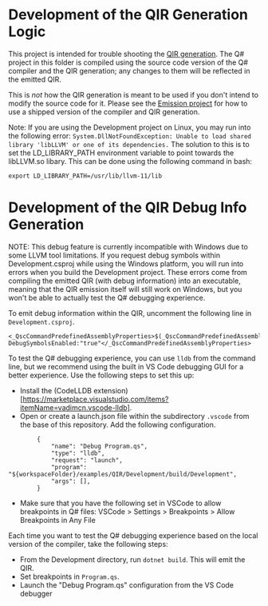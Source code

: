 ﻿# Development of the QIR Generation Logic

This project is intended for trouble shooting the [QIR generation](../../../src/QsCompiler/QirGeneration). The Q# project in this folder is compiled using the source code version of the Q# compiler and the QIR generation; any changes to them will be reflected in the emitted QIR.

This is *not* how the QIR generation is meant to be used if you don't intend to modify the source code for it. Please see the [Emission project](../Emission) for how to use a shipped version of the compiler and QIR generation.

Note: If you are using the Development project on Linux, you may run into the following error: `System.DllNotFoundException: Unable to load shared library 'libLLVM' or one of its dependencies.` The solution to this is to set the LD_LIBRARY_PATH environment variable to point towards the libLLVM.so libary. This can be done using the following command in bash:
```
export LD_LIBRARY_PATH=/usr/lib/llvm-11/lib
```

# Development of the QIR Debug Info Generation
NOTE: This debug feature is currently incompatible with Windows due to some LLVM tool limitations. If you request debug symbols within Development.csproj while using the Windows platform, you will run into errors when you build the Development project. These errors come from compiling the emitted QIR (with debug information) into an executable, meaning that the QIR emission itself will still work on Windows, but you won't be able to actually test the Q# debugging experience.


To emit debug information within the QIR, uncomment the following line in `Development.csproj`.
```
<_QscCommandPredefinedAssemblyProperties>$(_QscCommandPredefinedAssemblyProperties) DebugSymbolsEnabled:"true"</_QscCommandPredefinedAssemblyProperties>
```

To test the Q# debugging experience, you can use `lldb` from the command line, but we recommend using the built in VS Code debugging GUI for a better experience. Use the following steps to set this up:
* Install the (CodeLLDB extension)[https://marketplace.visualstudio.com/items?itemName=vadimcn.vscode-lldb].
* Open or create a launch.json file within the subdirectory `.vscode` from the base of this repository. Add the following configuration.
```
        {
            "name": "Debug Program.qs",
            "type": "lldb",
            "request": "launch",
            "program": "${workspaceFolder}/examples/QIR/Development/build/Development",
            "args": [],
        }
```
* Make sure that you have the following set in VSCode to allow breakpoints in Q# files: VSCode > Settings > Breakpoints > Allow Breakpoints in Any File

Each time you want to test the Q# debugging experience based on the local version of the compiler, take the following steps:
* From the Development directory, run `dotnet build`. This will emit the QIR.
* Set breakpoints in `Program.qs`.
* Launch the "Debug Program.qs" configuration from the VS Code debugger
